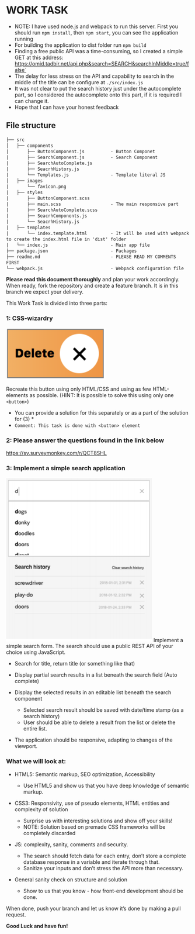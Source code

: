# WORK TASK #
* NOTE: I have used node.js and webpack to run this server. First you should run `npm install`, then `npm start`, you can see the application running
* For building the application to dist folder run `npm build`
* Finding a free public API was a time-consuming, so I created a simple GET at this address: https://omid.tadbir.net/api.php&search=SEARCH&searchInMiddle=true/false`
* The delay for less stress on the API and capability to search in the middle of the title can be configure at `./src/index.js`
* It was not clear to put the search history just under the autocomplete part, so I considered the autocomplete onto this part, if it is required I can change it.
* Hope that I can have your honest feedback

## File structure
```               
├── src
│   ├── components
|       ├── ButtonComponent.js          - Button Componet
|       ├── SearchComponent.js          - Search Component
|       ├── SearchAutoComplete.js
|       ├── SeacrhHistory.js
|       └── Templates.js                - Template literal JS 
│   ├── images
|       └── favicon.png         
|   ├── styles 
|       ├── ButtonComponent.scss                      
|       ├── main.scss                   - The main responsive part 
|       ├── SearchAutoComplete.scss
|       ├── SeacrhComponents.js
|       └── SeacrhHistory.js
|   ├── templates 
|       └── index.template.html         - It will be used with webpack to create the index.html file in 'dist' folder     
|   └── index.js                        - Main app file                  
├── package.json                        - Packages                                        
├── readme.md                           - PLEASE READ MY COMMENTS FIRST
└── webpack.js                          - Webpack configuration file                       

```
**Please read this document thoroughly** and plan your work accordingly.
When ready, fork the repository and create a feature branch. It is in this branch we
expect your delivery.

This Work Task is divided into three parts:

### 1: CSS-wizardry ###


![alt text](https://raw.githubusercontent.com/hmfe/54321/master/button.png)

Recreate this button using only HTML/CSS and using as few HTML-elements as
possible. (HINT: It is possible to solve this using only one `<button>`)


* You can provide a solution for this separately or as a part of the solution for (3) *
* `Comment: This task is done with <button> element`

### 2: Please answer the questions found in the link below ###
https://sv.surveymonkey.com/r/QCT8SHL

### 3: Implement a simple search application ###

<img src="https://raw.githubusercontent.com/hmfe/54321/master/search.png" style="width: 400px">
Implement a simple search form. The search should use a public REST API of your
choice using JavaScript.

- Search for title, return title (or something like that)
- Display partial search results in a list beneath the search field (Auto complete)
- Display the selected results in an editable list beneath the search component 

  * Selected search result should be saved with date/time stamp (as a
search history)
  * User should be able to delete a result from the list or delete the entire
list.

- The application should be responsive, adapting to changes of the viewport. 

### What we will look at: ###

- HTML5: Semantic markup, SEO optimization, Accessibility
   * Use HTML5 and show us that you have deep knowledge of semantic
markup.

- CSS3: Responsivity, use of pseudo elements, HTML entities and complexity
of solution
  * Surprise us with interesting solutions and show off your skills!
  * NOTE: Solution based on premade CSS frameworks will be completely discarded

- JS: complexity, sanity, comments and security.
  * The search should fetch data for each entry, don’t store a complete
database response in a variable and iterate through that.
  * Sanitize your inputs and don’t stress the API more than necessary.

- General sanity check on structure and solution
  * Show to us that you know - how front-end development should be
done.



When done, push your branch and let us know it’s done by making a pull request.

**Good Luck and have fun!**
